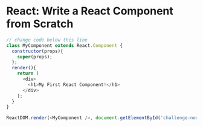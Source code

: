 # React: Write a React Component from Scratch
```javascript
// change code below this line
class MyComponent extends React.Component {
  constructor(props){
    super(props);
  };
  render(){
    return (
      <div>
        <h1>My First React Component!</h1>
      </div>
    );
  }
}

ReactDOM.render(<MyComponent />, document.getElementById('challenge-node'));
